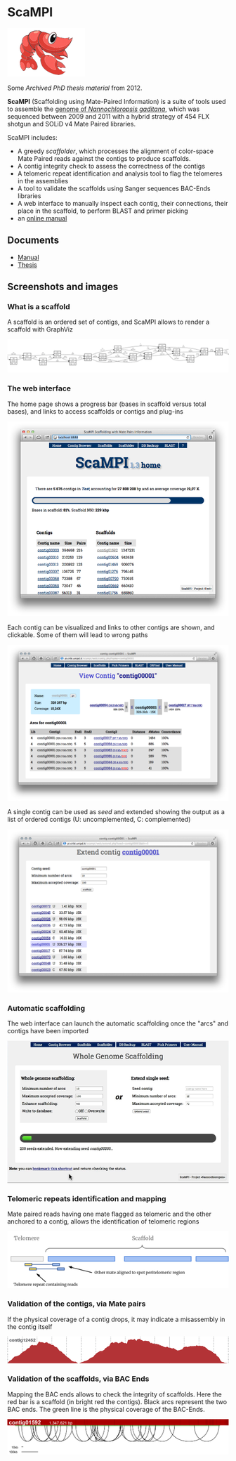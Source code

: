 # ScaMPI

[![Scampi](docs/scampi-1.16/images/image14.png)](https://telatin.github.io/scampi/)  

Some _Archived PhD thesis material_ from 2012.

**ScaMPI** (Scaffolding using Mate-Paired Information) is a suite of tools used to assemble
the [genome of _Nannochloropsis gaditana_](https://www.sciencedirect.com/science/article/pii/S1674205214602914?via%3Dihub),
which was sequenced between 2009 and 2011 with a hybrid strategy of 454 FLX shotgun and SOLiD v4 Mate Paired libraries.

ScaMPI includes:

* A greedy _scaffolder_, which processes the alignment of color-space Mate Paired reads against the contigs to produce scaffolds.
* A contig integrity check to assess the correctness of the contigs
* A telomeric repeat identification and analysis tool to flag the telomeres in the assemblies
* A tool to validate the scaffolds using Sanger sequences BAC-Ends libraries
* A web interface to manually inspect each contig, their connections, their place in the scaffold, to perform BLAST and primer picking
* an [online manual](https://telatin.github.io/scampi/scampi-1.16/ScaMPIManual_AndreaTelatin_.html)

## Documents

* [Manual](manual/README.md)
* [Thesis](https://www.research.unipd.it/handle/11577/3422939?1/Thesis_last.pdf)

## Screenshots and images


### What is a scaffold

A scaffold is an ordered set of contigs, and ScaMPI allows to render a scaffold with GraphViz

![Graphviz render](docs/scampi-1.16/images/image1.png)

### The web interface

The home page shows a progress bar (bases in scaffold versus total bases), and links to access scaffolds or contigs and plug-ins

![Scampi web](docs/scampi-1.16/images/image13.png)

Each contig can be visualized and links to other contigs are shown, and clickable. Some of them will lead to wrong paths

![Contig view](docs/scampi-1.16/images/image10.png)

A single contig can be used as _seed_ and extended showing the output as a list of ordered contigs (U: uncomplemented, C: complemented)

![Single extension](docs/scampi-1.16/images/image12.png)

### Automatic scaffolding

The web interface can launch the automatic scaffolding once the "arcs" and contigs have been imported

![Auto](docs/scampi-1.16/images/image7.png)
### Telomeric repeats identification and mapping

Mate paired reads having one mate flagged as telomeric and the other anchored to a contig, allows the identification of telomeric regions

![Telomere mate pair](docs/scampi-1.16/images/image2.png)

### Validation of the contigs, via Mate pairs

If the physical coverage of a contig drops, it may indicate a misassembly in the contig itself

![Misassembly](docs/scampi-1.16/images/image9.png)

### Validation of the scaffolds, via BAC Ends

Mapping the BAC ends allows to check the integrity of scaffolds. Here the red bar is a scaffold (in bright red the contigs).
Black arcs represent the two BAC ends. The green line is the physical coverage of the BAC-Ends.

![Bac ends](docs/scampi-1.16/images/image4.png)
